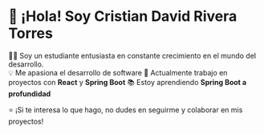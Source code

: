 # 👋 ¡Hola! Soy Cristian David Rivera Torres

👨‍💻 Soy un estudiante entusiasta en constante crecimiento en el mundo del desarrollo.  
💡 Me apasiona el desarrollo de software
🚀 Actualmente trabajo en proyectos con **React** y **Spring Boot**
📚 Estoy aprendiendo **Spring Boot a profundidad**

⭐ ¡Si te interesa lo que hago, no dudes en seguirme y colaborar en mis proyectos!
